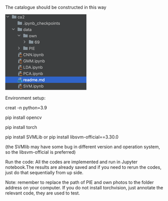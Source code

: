 The catalogue should be constructed in this way

![img.png](catalogue.png)

Environment setup:

creat -n <name> python=3.9

pip install opencv

pip install torch

pip install SVMLib or pip install libsvm-official==3.30.0

(the SVMlib may have some bug in different version and operation system, so the libsvm-official is preferred)

Run the code:
All the codes are implemented and run in Jupyter notebook.The results are already
saved and if you need to rerun the codes, just do that sequentially from up side.

Note: remember to replace the path of PIE and own photos to the folder address on your
computer. If you do not install torchvision, just annotate the relevant code, they are used to test.